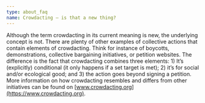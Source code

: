 ```yaml
---
type: about_faq
name: Crowdacting – is that a new thing?
---
```

Although the term crowdacting in its current meaning is new, the underlying concept is not. There are plenty of other examples of collective actions that contain elements of crowdacting. Think for instance of boycotts, demonstrations, collective bargaining initiatives, or petition websites. The difference is the fact that crowdacting combines three elements: 1) It’s (explicitly) conditional (it only happens if a set target is met); 2) it’s for social and/or ecological good; and 3) the action goes beyond signing a petition. More information on how crowdacting resembles and differs from other initiatives can be found on [www.crowdacting.org](https://www.crowdacting.org).
